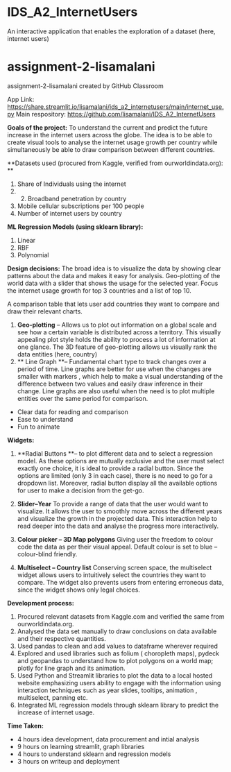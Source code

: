 # IDS_A2_InternetUsers
An interactive application that enables the exploration of a dataset (here, internet users)


# assignment-2-lisamalani
assignment-2-lisamalani created by GitHub Classroom

App Link: https://share.streamlit.io/lisamalani/ids_a2_internetusers/main/internet_use.py
Main respository: https://github.com/lisamalani/IDS_A2_InternetUsers

**Goals of the project:**
To understand the current and predict the future increase in the internet users across the globe. The idea is to be able to create visual tools to analyse the internet usage growth per country while simultaneously be able to draw comparison between different countries.

**Datasets used (procured from Kaggle, verified from ourworldindata.org): **
1.	Share of Individuals using the internet
2.	2. Broadband penetration by country
3.	Mobile cellular subscriptions per 100 people
4.	Number of internet users by country

**ML Regression Models (using sklearn library):**
1.	Linear 
2.	RBF
3.	Polynomial

**Design decisions:**
The broad idea is to visualize the data by showing clear patterns about the data and makes it easy for analysis.
Geo-plotting of the world data with a slider that shows the usage for the selected year.
Focus the internet usage growth for top 3 countries and a list of top 10.

A comparison table that lets user add countries they want to compare and draw their relevant charts.
1.	**Geo-plotting** – Allows us to plot out information on a global scale and see how a certain variable is distributed across a territory. This visually appealing plot style holds the ability to process a lot of information at one glance.  The 3D feature of geo-plotting allows us visually rank the data entities (here, country)
2.	** Line Graph **– Fundamental chart type to track changes over a period of time. Line graphs are better for use when the changes are smaller with markers , which help to make a visual understanding of the difference between two values and easily draw inference in their change. Line graphs are also useful when the need is to plot multiple entities over the same period for comparison. 
 - Clear data for reading and comparison
- Ease to understand
- Fun to animate

**Widgets:**
1.	**Radial Buttons **– to plot different data and to select a regression model. 
As these options are mutually exclusive and the user must select exactly one choice, it is ideal to provide a radial button. Since the options are limited (only 3 in each case), there is no need to go for a dropdown list. Moreover, radial button display all the available options for user to make a decision from the get-go.

2.	**Slider–Year**
To provide a range of data that the user would want to visualize. It allows the user to smoothly move across the different years and visualize the growth in the projected data. This interaction help to read deeper into the data and analyse the progress more interactively.

3.	**Colour picker – 3D Map polygons**
Giving user the freedom to colour code the data as per their visual appeal. Default colour is set to blue – colour-blind friendly.

4.	**Multiselect – Country list**
Conserving screen space, the multiselect widget allows users to intuitively select the countries they want to compare. The widget also prevents users from entering erroneous data, since the widget shows only legal choices.

**Development process:**
1.	Procured relevant datasets from Kaggle.com and verified the same from ourworldindata.org.
2.	Analysed the data set manually to draw conclusions on data available and their respective quantities.
3.	Used pandas to clean and add values to dataframe wherever required
4.	Explored and used libraries such as folium ( choropleth maps), pydeck and geopandas to understand how to plot polygons on a world map; plotly for line graph and its animation.
5.	Used Python and Streamlit libraries to plot the data to a local hosted website emphasizing users ability to engage with the information using interaction techniques such as year slides, tooltips, animation , multiselect, panning etc. 
6.	Integrated ML regression models through sklearn library to predict the increase of internet usage.

**Time Taken:**
- 4 hours idea development, data procurement and intial analysis
- 9 hours on learning streamlit, graph libraries
- 4 hours to understand sklearn and regression models
- 3 hours on writeup and deployment
